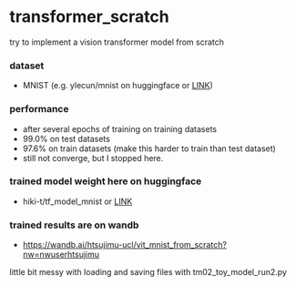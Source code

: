# transformer_scratch
try to implement a vision transformer model from scratch

### dataset
- MNIST (e.g. ylecun/mnist on huggingface or [LINK](https://huggingface.co/datasets/ylecun/mnist))

### performance
- after several epochs of training on training datasets
- 99.0% on test datasets
- 97.6% on train datasets (make this harder to train than test dataset)
- still not converge, but I stopped here.

### trained model weight here on huggingface
- hiki-t/tf_model_mnist or [LINK](https://huggingface.co/hiki-t/tf_model_mnist/tree/main)

### trained results are on wandb
- https://wandb.ai/htsujimu-ucl/vit_mnist_from_scratch?nw=nwuserhtsujimu

little bit messy with loading and saving files with tm02_toy_model_run2.py